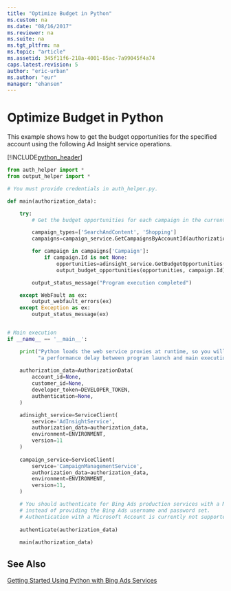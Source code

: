 ```yaml
---
title: "Optimize Budget in Python"
ms.custom: na
ms.date: "08/16/2017"
ms.reviewer: na
ms.suite: na
ms.tgt_pltfrm: na
ms.topic: "article"
ms.assetid: 345f11f6-218a-4001-85ac-7a99045f4a74
caps.latest.revision: 5
author: "eric-urban"
ms.author: "eur"
manager: "ehansen"
---
```

# Optimize Budget in Python
This example shows how to get the budget opportunities for the specified account using the following Ad Insight service operations.

[!INCLUDE[python_header](../../concepts/includes/python_header.md)]

```python
from auth_helper import *
from output_helper import *

# You must provide credentials in auth_helper.py.

def main(authorization_data): 

    try:
        # Get the budget opportunities for each campaign in the current authenticated account.

        campaign_types=['SearchAndContent', 'Shopping']
        campaigns=campaign_service.GetCampaignsByAccountId(authorization_data.account_id, campaign_types)

        for campaign in campaigns['Campaign']:
            if campaign.Id is not None:
                opportunities=adinsight_service.GetBudgetOpportunities(campaign.Id)
                output_budget_opportunities(opportunities, campaign.Id)

        output_status_message("Program execution completed")

    except WebFault as ex:
        output_webfault_errors(ex)
    except Exception as ex:
        output_status_message(ex)


# Main execution
if __name__ == '__main__':

    print("Python loads the web service proxies at runtime, so you will observe " \
          "a performance delay between program launch and main execution...\n")
    
    authorization_data=AuthorizationData(
        account_id=None,
        customer_id=None,
        developer_token=DEVELOPER_TOKEN,
        authentication=None,
    )

    adinsight_service=ServiceClient(
        service='AdInsightService', 
        authorization_data=authorization_data, 
        environment=ENVIRONMENT,
        version=11
    )
    
    campaign_service=ServiceClient(
        service='CampaignManagementService', 
        authorization_data=authorization_data, 
        environment=ENVIRONMENT,
        version=11,
    )

    # You should authenticate for Bing Ads production services with a Microsoft Account, 
    # instead of providing the Bing Ads username and password set. 
    # Authentication with a Microsoft Account is currently not supported in Sandbox.
        
    authenticate(authorization_data)
        
    main(authorization_data)
```

## See Also
[Getting Started Using Python with Bing Ads Services](../../concepts/getting-started-using-python-with-bing-ads-services.md)  

